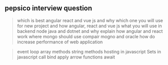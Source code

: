 ## pepsico interview question
>which is best angular react and vue js and why
>which one you will use for new project and how angular, react and vue js
>what you will use in backend node java and dotnet and why explain
>how angular and react work
>where mongo should use
>compair mogno and oracle
>how do increase performance of web application 

>event loop
>array methods 
>string methods
>hosting in javascript
>Sets in javascript
>call
>bind
>apply
>arrow functions
>await
